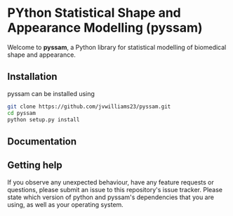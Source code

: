 # PYthon Statistical Shape and Appearance Modelling (pyssam)

Welcome to **pyssam**, a Python library for statistical modelling of biomedical shape and appearance.


## Installation

pyssam can be installed using

```bash
git clone https://github.com/jvwilliams23/pyssam.git
cd pyssam
python setup.py install
```

## Documentation

## Getting help

If you observe any unexpected behaviour, have any feature requests or questions, please submit an issue to 
this repository's issue tracker.
Please state which version of python and pyssam's dependencies that you are using, as well as your operating system.

